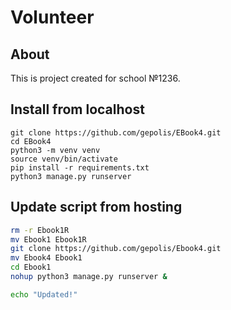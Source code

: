 # Volunteer

## About

This is project created for school №1236.

## Install from localhost

```
git clone https://github.com/gepolis/EBook4.git
cd EBook4
python3 -m venv venv
source venv/bin/activate
pip install -r requirements.txt
python3 manage.py runserver
```

## Update script from hosting
```sh
rm -r Ebook1R
mv Ebook1 Ebook1R
git clone https://github.com/gepolis/Ebook4.git
mv Ebook4 Ebook1
cd Ebook1
nohup python3 manage.py runserver &

echo "Updated!"

```
